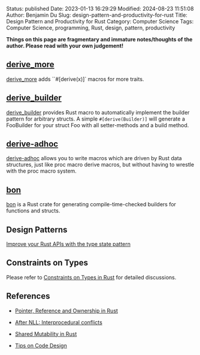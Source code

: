 Status: published
Date: 2023-01-13 16:29:29
Modified: 2024-08-23 11:51:08
Author: Benjamin Du
Slug: design-pattern-and-productivity-for-rust
Title: Design Pattern and Productivity for Rust
Category: Computer Science
Tags: Computer Science, programming, Rust, design, pattern, productivity

**Things on this page are fragmentary and immature notes/thoughts of the author. Please read with your own judgement!**

## [derive_more](https://crates.io/crates/derive_more)
[derive_more](https://crates.io/crates/derive_more)
adds ``#[derive(x)]` macros for more traits.

## [derive_builder](https://crates.io/crates/derive_builder)
[derive_builder](https://crates.io/crates/derive_builder)
provides Rust macro to automatically implement the builder pattern for arbitrary structs. 
A simple `#[derive(Builder)]` will generate a FooBuilder for your struct Foo 
with all setter-methods and a build method.

## [derive-adhoc](https://crates.io/crates/derive-adhoc)
[derive-adhoc](https://crates.io/crates/derive-adhoc)
allows you to write macros 
which are driven by Rust data structures, 
just like proc macro derive macros, 
but without having to wrestle with the proc macro system.

## [bon](https://github.com/elastio/bon)
[bon](https://github.com/elastio/bon)
is a Rust crate for generating compile-time-checked builders for functions and structs.

## Design Patterns

[Improve your Rust APIs with the type state pattern](https://www.youtube.com/watch?v=_ccDqRTx-JU)

## Constraints on Types

Please refer to
[Constraints on Types in Rust]( https://www.legendu.net/misc/blog/type-constraints-in-rust )
for detailed discussions.

## References

- [Pointer, Reference and Ownership in Rust](https://www.legendu.net/misc/blog/pointer-reference-and-ownership-in-rust)

- [After NLL: Interprocedural conflicts](http://smallcultfollowing.com/babysteps/blog/2018/11/01/after-nll-interprocedural-conflicts/)

- [Shared Mutability in Rust](https://medium.com/swlh/shared-mutability-in-rust-part-1-of-3-21dc9803c623)

- [Tips on Code Design](https://www.legendu.net/misc/blog/tips-on-code-design)
